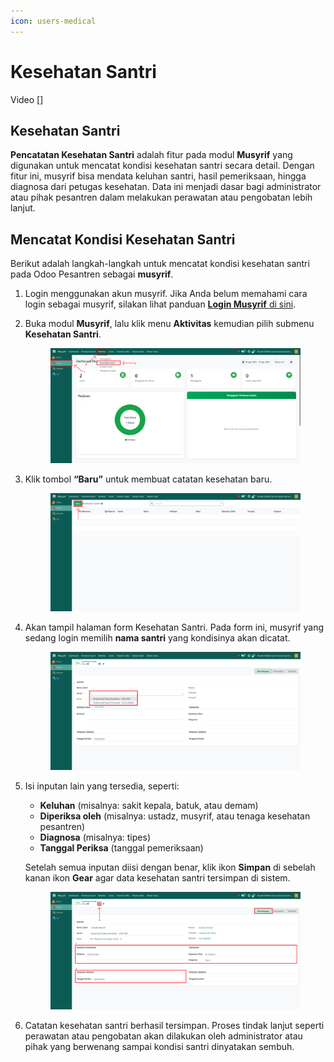 ```yaml
---
icon: users-medical
---
```


# Kesehatan Santri

Video \[]

## Kesehatan Santri

**Pencatatan Kesehatan Santri** adalah fitur pada modul **Musyrif** yang digunakan untuk mencatat kondisi kesehatan santri secara detail. Dengan fitur ini, musyrif bisa mendata keluhan santri, hasil pemeriksaan, hingga diagnosa dari petugas kesehatan. Data ini menjadi dasar bagi administrator atau pihak pesantren dalam melakukan perawatan atau pengobatan lebih lanjut.

## Mencatat Kondisi Kesehatan Santri

Berikut adalah langkah-langkah untuk mencatat kondisi kesehatan santri pada Odoo Pesantren sebagai **musyrif**.

1. Login menggunakan akun musyrif. Jika Anda belum memahami cara login sebagai musyrif, silakan lihat panduan [**Login Musyrif** di sini](../../../setup-and-konfigurasi/role-and-hak-akses-pengguna/panduan-login/login-musyrif.md).
2.  Buka modul **Musyrif**, lalu klik menu **Aktivitas** kemudian pilih submenu **Kesehatan Santri**.

    <figure><img src="../../../.gitbook/assets/images-387.png" alt=""><figcaption></figcaption></figure>


3.  Klik tombol **“Baru”** untuk membuat catatan kesehatan baru.

    <figure><img src="../../../.gitbook/assets/images-388.png" alt=""><figcaption></figcaption></figure>


4.  Akan tampil halaman form Kesehatan Santri. Pada form ini, musyrif yang sedang login memilih **nama santri** yang kondisinya akan dicatat.

    <figure><img src="../../../.gitbook/assets/images-389.png" alt=""><figcaption></figcaption></figure>


5.  Isi inputan lain yang tersedia, seperti:

    * **Keluhan** (misalnya: sakit kepala, batuk, atau demam)
    * **Diperiksa oleh** (misalnya: ustadz, musyrif, atau tenaga kesehatan pesantren)
    * **Diagnosa** (misalnya: tipes)
    * **Tanggal Periksa** (tanggal pemeriksaan)

    Setelah semua inputan diisi dengan benar, klik ikon **Simpan** di sebelah kanan ikon **Gear** agar data kesehatan santri tersimpan di sistem.

    <figure><img src="../../../.gitbook/assets/images-390.png" alt=""><figcaption></figcaption></figure>


6. Catatan kesehatan santri berhasil tersimpan. Proses tindak lanjut seperti perawatan atau pengobatan akan dilakukan oleh administrator atau pihak yang berwenang sampai kondisi santri dinyatakan sembuh.
